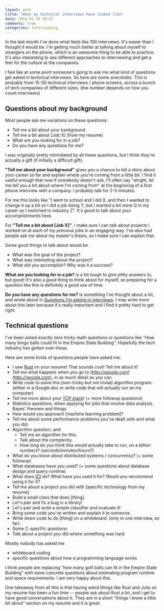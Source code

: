 ```yaml
---
layout: post
title: "What my technical interviews have looked like"
date: 2014-01-16 10:57
comments: true
categories: interviewing
---
```


In the last month I've done what feels like 100 interviews. It's
easier than I thought it would be. I'm getting much better at talking
about myself to strangers on the phone, which is an awesome thing to
be able to practice. It's also interesting to see different approaches
to interviewing and get a feel for the culture at the companies.

I feel like at some point someone's going to ask me what kind of
questions get asked in technical interviews. So here are some
anecdotes. This is probably from 15-30 technical interviews / phone
screens, across a bunch of tech companies of different sizes. (the
number depends on how you count interviews)

## Questions about my background

Most people ask me variations on these questions:

* Tell me a bit about your background.
* Tell me a bit about [Job X] (from my resume)
* What are you looking for in a job?
* Do you have any questions for me?

I was originally pretty intimidated by all these questions, but I
think they're actually a gift (if initially a difficult gift).

**"Tell me about your background"** gives you a chance to tell a story
  about your career so far and explain where you're coming from a
  little bit. I find it useful enough that now if somebody doesn't
  ask, I'll often say "alright, let me tell you a bit about where I'm
  coming from" at the beginning of a first phone interview with a
  company. I probably talk for 2-5 minutes.

For me this looks like "I went to school and I did X, and then I
wanted to change it up a bit so I did a job doing Y, but I wanted a
bit more Q in my career so I switched to industry Z". It's good to
talk about your accomplishments here.

For **"Tell me a bit about [Job X]"**, I make sure I can talk about
projects I worked on at each of my previous jobs in an engaging way.
I've also had people ask me about my master's thesis, so I make sure I
can explain that.

Some good things to talk about would be

* What was the goal of the project?
* What was interesting about the project?
* What did you accomplish? Why was it a success?

**What are you looking for in a job?** is a bit tough to give pithy
  answers to, but good! It's also a good thing to think about for
  myself, so preparing for a question like this is definitely a good
  use of time.

**Do you have any questions for me?** is something I've thought about
  a lot, and wrote about in
  [Questions I'm asking in interviews](http://jvns.ca/blog/2013/12/30/questions-im-asking-in-interviews/).
  I may write more about this later because it's really important and
  I find it pretty hard to get right.


## Technical questions

I've been asked exactly zero tricky math questions or questions like
"How many bingo balls could fit in the Empire State Building".
Hopefully the tech industry has gotten over these.

Here are some kinds of questions people have asked me:

* I saw [Rust](http://www.rust-lang.org/) on your resume! That sounds
  cool! Tell me about it!
* Tell me what happens when you go to
  [http://google.com](http://google.com), in as much detail as you
  can.
* Write code to solve this [non-tricky but not trivial] algorithm
  program. (either in a Google doc or write code that will actually
  run on my computer)
* Tell me more about your
  [TCP stack](https://github.com/jvns/teeceepee)! (+ more followup
  questions)
* Statistics questions, when applying for jobs that involve data
  analysis. Bayes' theorem and things.
* How would you approach [machine learning problem]?
* Tell me about some performance problems you've dealt with and what
  you did.
* Algorithm question, and
    * Tell me an algorithm for this.
    * Talk about the complexity.
    * How long do you think this would actually take to run, on a
      billion numbers? (seconds/minutes/hours?)
* What do you know about distributed systems / concurrency? (+ some
  followup)
* What databases have you used? (+ some questions about database
  design and query runtime)
* What does [D3](http://d3js.org/) do? What have you used it for?
  Would you recommend using it for X?
* Tell me about a project you did with
  [specific technology from my resume]
* Build a small class that does [thing].
* Let's pair and fix a bug in a library!
* Let's pair and write a simple classifier and evaluate it!
* Bring some code you've written and explain it to someone.
* Write down code to do [thing] on a whiteboard. (only in one
  interview, so far).
* Some C-specific questions
* Talk about a project you did where something was hard.

Mostly nobody has asked me

* whiteboard coding
* specific questions about how a programming language works

I think people are replacing "how many golf balls can fit in the
Empire State Building" with more concrete questions about estimating
program runtime and space requirements. I am very happy about this.

One takeaway from all this is that having weird things like Rust and
Julia on my resume has been a fun time -- people ask about Rust a lot,
and I get to have good conversations about it. They are in a short
"things I know a little bit about" section on my resume and it is
great.
